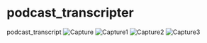 # podcast_transcripter
podcast_transcript
![Capture](https://user-images.githubusercontent.com/8805744/218326203-dab40409-4f17-46cd-9adb-e865a9d6f267.PNG)
![Capture1](https://user-images.githubusercontent.com/8805744/218326209-f46bdc94-ca4a-42e0-ab95-9a0afdf5e810.PNG)
![Capture2](https://user-images.githubusercontent.com/8805744/218326212-6d96fbbe-302c-4b2a-a5e4-c53f25ca1ba5.PNG)
![Capture3](https://user-images.githubusercontent.com/8805744/218326213-f8b42b2b-b69c-434b-aea5-2953f42250ad.PNG)
